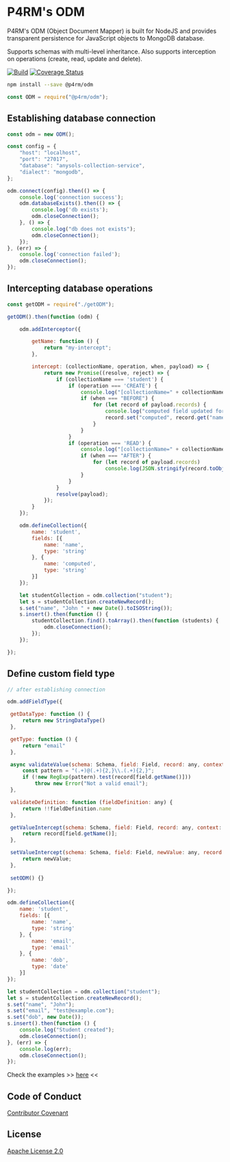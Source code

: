 # P4RM's ODM
P4RM's ODM (Object Document Mapper) is built for NodeJS and provides transparent persistence for JavaScript objects to MongoDB database.
 
 Supports schemas with multi-level inheritance. Also supports interception on operations (create, read, update and delete). 

[![Build](https://github.com/p4rm/odm/workflows/Node%20Build%20CI/badge.svg)](https://github.com/p4rm/odm/actions?workflow=Node+CI)
[![Coverage Status](https://coveralls.io/repos/github/p4rm/odm/badge.svg?branch=main)](https://coveralls.io/github/p4rm/odm?branch=master)

```bash
npm install --save @p4rm/odm
```

```js
const ODM = require("@p4rm/odm");
```

## Establishing database connection
```js
const odm = new ODM();

const config = {
    "host": "localhost",
    "port": "27017",
    "database": "anysols-collection-service",
    "dialect": "mongodb",
};

odm.connect(config).then(() => {
    console.log('connection success');
    odm.databaseExists().then(() => {
        console.log('db exists');
        odm.closeConnection();
    }, () => {
        console.log("db does not exists");
        odm.closeConnection();
    });
}, (err) => {
    console.log('connection failed');
    odm.closeConnection();
});
```

## Intercepting database operations
```js
const getODM = require("./getODM");

getODM().then(function (odm) {

    odm.addInterceptor({

        getName: function () {
            return "my-intercept";
        },

        intercept: (collectionName, operation, when, payload) => {
            return new Promise((resolve, reject) => {
                if (collectionName === 'student') {
                    if (operation === 'CREATE') {
                        console.log("[collectionName=" + collectionName + ", operation=" + operation + ", when=" + when + "]");
                        if (when === "BEFORE") {
                            for (let record of payload.records) {
                                console.log("computed field updated for :: " + record.get('name'));
                                record.set("computed", record.get("name") + " +++ computed");
                            }
                        }
                    }
                    if (operation === 'READ') {
                        console.log("[collectionName=" + collectionName + ", operation=" + operation + ", when=" + when + "]");
                        if (when === "AFTER") {
                            for (let record of payload.records)
                                console.log(JSON.stringify(record.toObject(), null, 4));
                        }
                    }
                }
                resolve(payload);
            });
        }
    });

    odm.defineCollection({
        name: 'student',
        fields: [{
            name: 'name',
            type: 'string'
        }, {
            name: 'computed',
            type: 'string'
        }]
    });

    let studentCollection = odm.collection("student");
    let s = studentCollection.createNewRecord();
    s.set("name", "John " + new Date().toISOString());
    s.insert().then(function () {
        studentCollection.find().toArray().then(function (students) {
            odm.closeConnection();
        });
    });

});

```

## Define custom field type
```js
// after establishing connection

odm.addFieldType({

 getDataType: function () {
     return new StringDataType()
 },

 getType: function () {
     return "email"
 },

 async validateValue(schema: Schema, field: Field, record: any, context: any) {
     const pattern = "(.+)@(.+){2,}\\.(.+){2,}";
     if (!new RegExp(pattern).test(record[field.getName()]))
         throw new Error("Not a valid email");
 },

 validateDefinition: function (fieldDefinition: any) {
     return !!fieldDefinition.name
 },

 getValueIntercept(schema: Schema, field: Field, record: any, context: any): any {
     return record[field.getName()];
 },

 setValueIntercept(schema: Schema, field: Field, newValue: any, record: any, context: any): any {
     return newValue;
 },
 
 setODM() {}

});

odm.defineCollection({
    name: 'student',
    fields: [{
        name: 'name',
        type: 'string'
    }, {
        name: 'email',
        type: 'email'
    }, {
        name: 'dob',
        type: 'date'
    }]
});

let studentCollection = odm.collection("student");
let s = studentCollection.createNewRecord();
s.set("name", "John");
s.set("email", "test@example.com");
s.set("dob", new Date());
s.insert().then(function () {
    console.log("Student created");
    odm.closeConnection();
}, (err) => {
    console.log(err);
    odm.closeConnection();
});
```

Check the examples >> [here](./examples) <<

## Code of Conduct
[Contributor Covenant](/CODE_OF_CONDUCT.md)

## License
[Apache License 2.0](/LICENSE)
